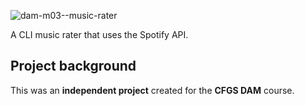 ![dam-m03--music-rater](https://user-images.githubusercontent.com/28309837/236695569-430b5266-7e54-4096-9563-a252b66c212d.png)

A CLI music rater that uses the Spotify API.

## Project background
This was an **independent project** created for the **CFGS DAM** course.
